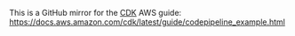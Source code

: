 This is a GitHub mirror for the [CDK](https://github.com/aws/aws-cdk)
AWS guide: https://docs.aws.amazon.com/cdk/latest/guide/codepipeline_example.html
